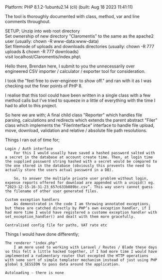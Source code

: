 Platform: PHP 8.1.2-1ubuntu2.14 (cli) (built: Aug 18 2023 11:41:11)

The tool is thoroughly documented with class, method, var and line comments throughout.

SETUP;
    Unzip into web root directory\
    Set ownership of new directory "Claromentis" to the same as the apache2 user (usually: chown -R www-data:www-data)\
    Set filemode of uploads and downloads directories (usually: chown -R 777 uploads & chown -R 777 downloads)\
    visit localhost/Claromentis/index.php\

Hello there,
Brendan here, I submit to you the unnecessarily over engineered CSV importer / calculator / exporter tool for consideration.

I took the "feel free to over-engineer to show off." and ran with it as I was checking out the finer points of PHP 8.

I realise that this tool could have been written in a single class with a few method calls but I've tried to squeeze in a little of everything with the time I had to allot to this project.

So here we are with;
A final child class "Reporter" which handles file parsing, calculations and redirects
which extends the parent abstract "Filer" class which implements the "FilerInterface" interface to handle file upload, move, download, validation and relative / absolute file path resolutions.

Things I ran out of time for;

    Login / Auth interface
        For this I would usually have saved a hashed password salted with a secret in the database at account create time. Then, at login time the supplied password string hashed with a secret would be compared to the one stored in the database (obviously this prevents the need to actually store the users actual password in a DB).

        So, to answer the multiple private user problem without login, expense reports offered for download are appended with a uniqid() eg. “2023-12-15-16-31-23_657c633b089bc.csv”. This way users cannot guess the filename of other user generated files.

    Custom exception handlers
        As demonstrated in the code I am throwing annotated exceptions, but these are catched directly by PHP’s own exception handler, if I had more time I would have registered a custome exception handler with set_exception_handler() and dealt with them more gracefully.

    Centralised config file for paths, VAT rate etc

Things I would have done differently;

    The renderer "index.php"
        I am more used to working with Laravel / Routes / Blade these days so this felt a little hacked together, if I had more time I would have implemented a rudimentary router that excepted the HTTP operations with some sort of simple templater mechanism instead of just using PHP global $_SESSION to pass data around the application.

    Autoloading - there is none
